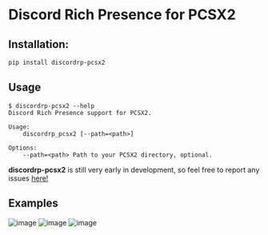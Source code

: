 # Discord Rich Presence for PCSX2

## Installation: 
```bash
pip install discordrp-pcsx2
```

## Usage
```
$ discordrp-pcsx2 --help
Discord Rich Presence support for PCSX2.

Usage:
    discordrp_pcsx2 [--path=<path>]

Options:
    --path=<path> Path to your PCSX2 directory, optional.
```

**discordrp-pcsx2** is still very early in development, so feel free to report any issues [here!](https://github.com/AnonGuy/discordrp-pcsx2/issues/new)

## Examples
![image](https://i.imgur.com/clvQA9q.png)
![image](https://i.imgur.com/56GT4VC.png)
![image](https://i.imgur.com/NP10O3o.png)
